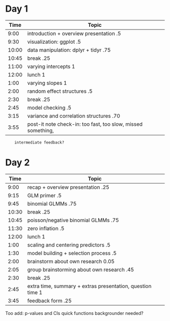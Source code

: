 # Day 1

Time  | Topic
----- | ---------------------------
9:00  | introduction + overview presentation .5
9:30  | visualization: ggplot .5
10:00 | data manipulation: dplyr + tidyr .75
10:45 | break .25
11:00 | varying intercepts 1
12:00 | lunch 1
1:00  | varying slopes 1
2:00  | random effect structures .5
2:30  | break .25
2:45  | model checking .5
3:15  | variance and correlation structures .70
3:55  | post-it note check-in: too fast, too slow, missed something, 
        intermediate feedback?

# Day 2

Time  | Topic
----- | ---------------------------
9:00  | recap + overview presentation .25
9:15  | GLM primer .5
9:45  | binomial GLMMs .75
10:30 | break .25
10:45 | poisson/negative binomial GLMMs .75
11:30 | zero inflation .5
12:00 | lunch 1
1:00  | scaling and centering predictors .5
1:30  | model building + selection process .5
2:00  | brainstorm about own research 0.05
2:05  | group brainstorming about own research .45
2:30  | break .25
2:45  | extra time, summary + extras presentation, question time 1
3:45  | feedback form .25

Too add:
p-values and CIs
quick functions backgrounder needed?

